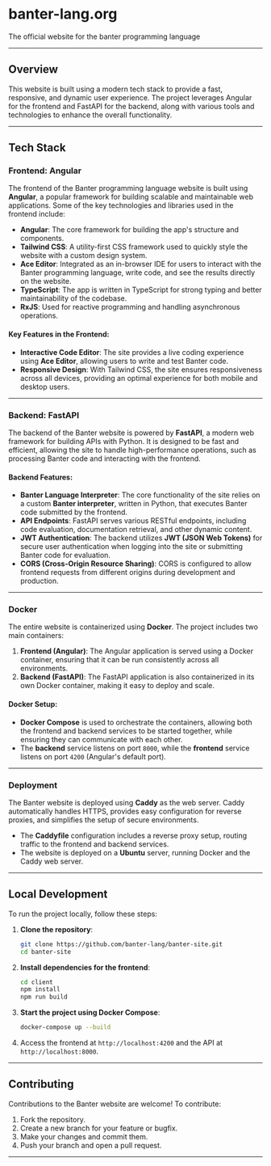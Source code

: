 # banter-lang.org

The official website for the banter programming language

---

## Overview

This website is built using a modern tech stack to provide a fast, responsive, and dynamic user experience. The project leverages Angular for the frontend and FastAPI for the backend, along with various tools and technologies to enhance the overall functionality.

---

## Tech Stack

### Frontend: Angular

The frontend of the Banter programming language website is built using **Angular**, a popular framework for building scalable and maintainable web applications. Some of the key technologies and libraries used in the frontend include:

- **Angular**: The core framework for building the app's structure and components.
- **Tailwind CSS**: A utility-first CSS framework used to quickly style the website with a custom design system.
- **Ace Editor**: Integrated as an in-browser IDE for users to interact with the Banter programming language, write code, and see the results directly on the website.
- **TypeScript**: The app is written in TypeScript for strong typing and better maintainability of the codebase.
- **RxJS**: Used for reactive programming and handling asynchronous operations.

#### Key Features in the Frontend:
- **Interactive Code Editor**: The site provides a live coding experience using **Ace Editor**, allowing users to write and test Banter code.
- **Responsive Design**: With Tailwind CSS, the site ensures responsiveness across all devices, providing an optimal experience for both mobile and desktop users.

---

### Backend: FastAPI

The backend of the Banter website is powered by **FastAPI**, a modern web framework for building APIs with Python. It is designed to be fast and efficient, allowing the site to handle high-performance operations, such as processing Banter code and interacting with the frontend.

#### Backend Features:
- **Banter Language Interpreter**: The core functionality of the site relies on a custom **Banter interpreter**, written in Python, that executes Banter code submitted by the frontend.
- **API Endpoints**: FastAPI serves various RESTful endpoints, including code evaluation, documentation retrieval, and other dynamic content.
- **JWT Authentication**: The backend utilizes **JWT (JSON Web Tokens)** for secure user authentication when logging into the site or submitting Banter code for evaluation.
- **CORS (Cross-Origin Resource Sharing)**: CORS is configured to allow frontend requests from different origins during development and production.

---

### Docker

The entire website is containerized using **Docker**. The project includes two main containers:

1. **Frontend (Angular)**: The Angular application is served using a Docker container, ensuring that it can be run consistently across all environments.
2. **Backend (FastAPI)**: The FastAPI application is also containerized in its own Docker container, making it easy to deploy and scale.

#### Docker Setup:
- **Docker Compose** is used to orchestrate the containers, allowing both the frontend and backend services to be started together, while ensuring they can communicate with each other.
- The **backend** service listens on port `8000`, while the **frontend** service listens on port `4200` (Angular's default port).

---

### Deployment

The Banter website is deployed using **Caddy** as the web server. Caddy automatically handles HTTPS, provides easy configuration for reverse proxies, and simplifies the setup of secure environments.

- The **Caddyfile** configuration includes a reverse proxy setup, routing traffic to the frontend and backend services.
- The website is deployed on a **Ubuntu** server, running Docker and the Caddy web server.

---

## Local Development

To run the project locally, follow these steps:

1. **Clone the repository**:
   ```bash
   git clone https://github.com/banter-lang/banter-site.git
   cd banter-site
   ```

2. **Install dependencies for the frontend**:
   ```bash
   cd client
   npm install
   npm run build
   ```

3. **Start the project using Docker Compose**:
   ```bash
   docker-compose up --build
   ```

4. Access the frontend at `http://localhost:4200` and the API at `http://localhost:8000`.

---

## Contributing

Contributions to the Banter website are welcome! To contribute:

1. Fork the repository.
2. Create a new branch for your feature or bugfix.
3. Make your changes and commit them.
4. Push your branch and open a pull request.

---
